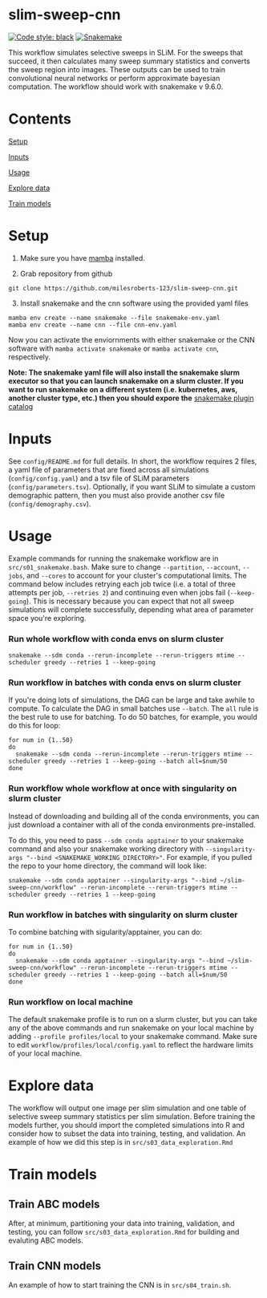 # slim-sweep-cnn

[![Code style: black](https://img.shields.io/badge/code%20style-black-000000.svg)](https://github.com/psf/black)
[![Snakemake](https://img.shields.io/badge/snakemake-≥9.6.0-brightgreen.svg)](https://snakemake.github.io)

This workflow simulates selective sweeps in SLiM. For the sweeps that succeed, it then calculates many sweep summary statistics and converts the sweep region into images. These outputs can be used to train convolutional neural networks or perform approximate bayesian computation. The workflow should work with snakemake v 9.6.0. 

# Contents

[Setup](#setup)

[Inputs](#inputs)

[Usage](#usage)

[Explore data](#explore-data)

[Train models](#train-models)

# Setup

1. Make sure you have [mamba](https://mamba.readthedocs.io/en/latest/installation/mamba-installation.html) installed. 

2. Grab repository from github

```
git clone https://github.com/milesroberts-123/slim-sweep-cnn.git
```

3. Install snakemake and the cnn software using the provided yaml files

```
mamba env create --name snakemake --file snakemake-env.yaml
mamba env create --name cnn --file cnn-env.yaml
```

Now you can activate the enviornments with either snakemake or the CNN software with `mamba activate snakemake` or `mamba activate cnn`, respectively.

**Note: The snakemake yaml file will also install the snakemake slurm executor so that you can launch snakemake on a slurm cluster. If you want to run snakemake on a different system (i.e. kubernetes, aws, another cluster type, etc.) then you should expore the** [snakemake plugin catalog](https://snakemake.github.io/snakemake-plugin-catalog/)

# Inputs

See `config/README.md` for full details. In short, the workflow requires 2 files, a yaml file of parameters that are fixed across all simulations (`config/config.yaml`) and a tsv file of SLiM parameters (`config/parameters.tsv`). Optionally, if you want SLiM to simulate a custom demographic pattern, then you must also provide another csv file (`config/demography.csv`). 

# Usage

Example commands for running the snakemake workflow are in `src/s01_snakemake.bash`. Make sure to change `--partition`, `--account`, `--jobs`, and `--cores` to account for your cluster's computational limits. The command below includes retrying each job twice (i.e. a total of three attempts per job, `--retries 2`) and continuing even when jobs fail (`--keep-going`). This is necessary because you can expect that not all sweep simulations will complete successfully, depending what area of parameter space you're exploring.

### Run whole workflow with conda envs on slurm cluster

`snakemake --sdm conda --rerun-incomplete --rerun-triggers mtime --scheduler greedy --retries 1 --keep-going`

### Run workflow in batches with conda envs on slurm cluster

If you're doing lots of simulations, the DAG can be large and take awhile to compute. To calculate the DAG in small batches use `--batch`. The `all` rule is the best rule to use for batching. To do 50 batches, for example, you would do this for loop:

```
for num in {1..50}
do
  snakemake --sdm conda --rerun-incomplete --rerun-triggers mtime --scheduler greedy --retries 1 --keep-going --batch all=$num/50
done
```

### Run workflow whole workflow at once with singularity on slurm cluster

Instead of downloading and building all of the conda environments, you can just download a container with all of the conda environments pre-installed.

To do this, you need to pass `--sdm conda apptainer` to your snakemake command and also your snakemake working directory with `--singularity-args "--bind <SNAKEMAKE_WORKING_DIRECTORY>"`. For example, if you pulled the repo to your home directory, the command will look like:

```
snakemake --sdm conda apptainer --singularity-args "--bind ~/slim-sweep-cnn/workflow" --rerun-incomplete --rerun-triggers mtime --scheduler greedy --retries 1 --keep-going
```

### Run workflow in batches with singularity on slurm cluster

To combine batching with sigularity/apptainer, you can do:

```
for num in {1..50}
do
  snakemake --sdm conda apptainer --singularity-args "--bind ~/slim-sweep-cnn/workflow" --rerun-incomplete --rerun-triggers mtime --scheduler greedy --retries 1 --keep-going --batch all=$num/50
done
```

### Run workflow on local machine

The default snakemake profile is to run on a slurm cluster, but you can take any of the above commands and run snakemake on your local machine by adding `--profile profiles/local` to your snakemake command. Make sure to edit `workflow/profiles/local/config.yaml` to reflect the hardware limits of your local machine.

# Explore data

The workflow will output one image per slim simulation and one table of selective sweep summary statistics per slim simulation. Before training the models further, you should import the completed simulations into R and consider how to subset the data into training, testing, and validation. An example of how we did this step is in `src/s03_data_exploration.Rmd`

# Train models

## Train ABC models

After, at minimum, partitioning your data into training, validation, and testing, you can follow `src/s03_data_exploration.Rmd` for building and evaluting ABC models.

## Train CNN models

An example of how to start training the CNN is in `src/s04_train.sh`.
